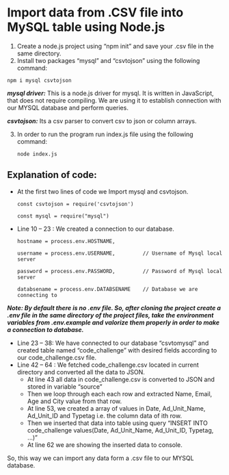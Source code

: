 # Import data from .CSV file into MySQL table using Node.js
1. Create a node.js project using “npm init” and save your .csv file in the same directory. 
2. Install two packages “mysql” and “csvtojson” using the following command:

`npm i mysql csvtojson`

__*mysql driver:*__ This is a node.js driver for mysql. It is written in JavaScript, that does not require compiling. We are using it to establish connection with our MYSQL database and perform queries.

__*csvtojson:*__ Its a csv parser to convert csv to json or column arrays.

3. In order to run the program run index.js file using the following command:

    `node index.js`
## Explanation of code:
* At the first two lines of code we Import  mysql and csvtojson.

  `const csvtojson = require('csvtojson')`

  `const mysql = require("mysql")`

* Line 10 – 23 : We created a connection to our database.

  `hostname = process.env.HOSTNAME,` 

  `username = process.env.USERNAME,         // Username of Mysql local server`

  `password = process.env.PASSWORD,         // Password of Mysql local server`

  `databsename = process.env.DATABSENAME    // Database we are connecting to`

__*Note: By default there is no .env file. So, after cloning the project create a .env file in the same directory of the project files, take the environment variables from .env.example and valorize them properly in order to make a connection to database.*__

* Line 23 – 38: We have connected to our database “csvtomysql” and created table named “code_challenge” with desired fields according to our code_challenge.csv file.
* Line 42 – 64 : We fetched code_challenge.csv located in current directory and converted all the data to JSON.
  * At line 43 all data in code_challenge.csv is converted to JSON and stored in variable “source”
  * Then we loop through each each row and extracted Name, Email, Age and City value from that row.
   * At line 53, we created a array of values in Date, Ad_Unit_Name, Ad_Unit_ID and Typetag i.e. the column data of ith row.
   * Then we inserted that data into table using  query “INSERT INTO code_challenge values(Date, Ad_Unit_Name, Ad_Unit_ID, Typetag, ...)”
   * At line 62 we are showing the inserted data to console. 

So, this way we can import any data form a .csv file to our MYSQL database.
